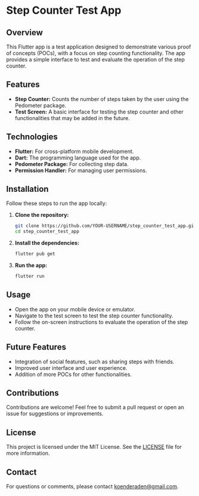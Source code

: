 # Step Counter Test App

## Overview
This Flutter app is a test application designed to demonstrate various proof of concepts (POCs), with a focus on step counting functionality. The app provides a simple interface to test and evaluate the operation of the step counter.

## Features
- **Step Counter:** Counts the number of steps taken by the user using the Pedometer package.
- **Test Screen:** A basic interface for testing the step counter and other functionalities that may be added in the future.

## Technologies
- **Flutter:** For cross-platform mobile development.
- **Dart:** The programming language used for the app.
- **Pedometer Package:** For collecting step data.
- **Permission Handler:** For managing user permissions.

## Installation
Follow these steps to run the app locally:

1. **Clone the repository:**
   ```bash
   git clone https://github.com/YOUR-USERNAME/step_counter_test_app.git
   cd step_counter_test_app
   ```

2. **Install the dependencies:**
   ```bash
   flutter pub get
   ```

3. **Run the app:**
   ```bash
   flutter run
   ```

## Usage
- Open the app on your mobile device or emulator.
- Navigate to the test screen to test the step counter functionality.
- Follow the on-screen instructions to evaluate the operation of the step counter.

## Future Features
- Integration of social features, such as sharing steps with friends.
- Improved user interface and user experience.
- Addition of more POCs for other functionalities.

## Contributions
Contributions are welcome! Feel free to submit a pull request or open an issue for suggestions or improvements.

## License
This project is licensed under the MIT License. See the [LICENSE](LICENSE) file for more information.

## Contact
For questions or comments, please contact [koenderaden@gmail.com](mailto:koenderaden@gmail.com).